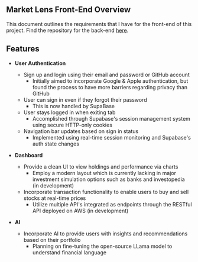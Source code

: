 ## Market Lens Front-End Overview

This document outlines the requirements that I have for the front-end of this project. Find the repository for the back-end [here](https://github.com/bzzling/market-lens-back-end).

## Features

- **User Authentication**
    - Sign up and login using their email and password or GitHub account
        - Initially aimed to incorporate Google & Apple authentication, but found the process to have more barriers regarding privacy than GitHub
    - User can sign in even if they forgot their password
        - This is now handled by SupaBase
    - User stays logged in when exiting tab
        - Accomplished through Supabase's session management system using secure HTTP-only cookies
    - Navigation bar updates based on sign in status
        - Implemented using real-time session monitoring and Supabase's auth state changes

- **Dashboard**
    - Provide a clean UI to view holdings and performance via charts
        - Employ a modern layout which is currently lacking in major investment simulation options such as banks and investopedia (in development)
    - Incorporate transaction functionality to enable users to buy and sell stocks at real-time prices
        - Utilize multiple API's integrated as endpoints through the RESTful API deployed on AWS (in development)

- **AI**
    - Incorporate AI to provide users with insights and recommendations based on their portfolio
        - Planning on fine-tuning the open-source LLama model to understand financial language
